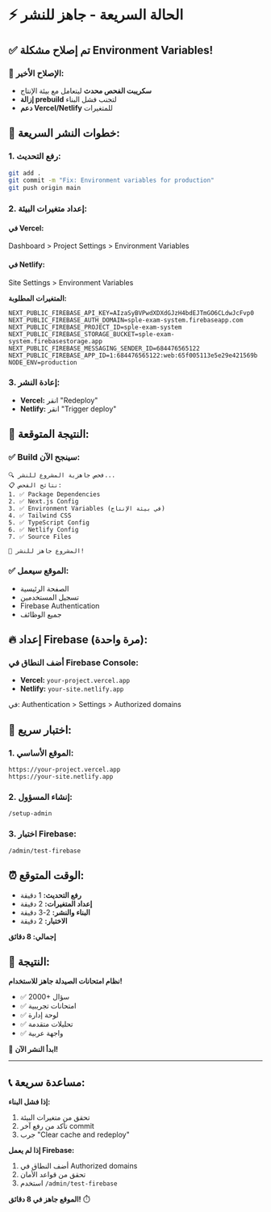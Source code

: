 # ⚡ الحالة السريعة - جاهز للنشر

## ✅ تم إصلاح مشكلة Environment Variables!

### 🔧 الإصلاح الأخير:
- **سكريبت الفحص محدث** ليتعامل مع بيئة الإنتاج
- **إزالة prebuild** لتجنب فشل البناء
- **دعم Vercel/Netlify** للمتغيرات

## 🚀 خطوات النشر السريعة:

### 1. رفع التحديث:
```bash
git add .
git commit -m "Fix: Environment variables for production"
git push origin main
```

### 2. إعداد متغيرات البيئة:

#### في Vercel:
Dashboard > Project Settings > Environment Variables

#### في Netlify:
Site Settings > Environment Variables

**المتغيرات المطلوبة:**
```
NEXT_PUBLIC_FIREBASE_API_KEY=AIzaSyBVPwdXDXdGJzH4bdEJTmGO6CLdwJcFvp0
NEXT_PUBLIC_FIREBASE_AUTH_DOMAIN=sple-exam-system.firebaseapp.com
NEXT_PUBLIC_FIREBASE_PROJECT_ID=sple-exam-system
NEXT_PUBLIC_FIREBASE_STORAGE_BUCKET=sple-exam-system.firebasestorage.app
NEXT_PUBLIC_FIREBASE_MESSAGING_SENDER_ID=684476565122
NEXT_PUBLIC_FIREBASE_APP_ID=1:684476565122:web:65f005113e5e29e421569b
NODE_ENV=production
```

### 3. إعادة النشر:
- **Vercel:** انقر "Redeploy"
- **Netlify:** انقر "Trigger deploy"

## 🎯 النتيجة المتوقعة:

### ✅ Build سينجح الآن:
```
🔍 فحص جاهزية المشروع للنشر...
📋 نتائج الفحص:
1. ✅ Package Dependencies
2. ✅ Next.js Config  
3. ✅ Environment Variables (في بيئة الإنتاج)
4. ✅ Tailwind CSS
5. ✅ TypeScript Config
6. ✅ Netlify Config
7. ✅ Source Files

🎉 المشروع جاهز للنشر!
```

### ✅ الموقع سيعمل:
- الصفحة الرئيسية
- تسجيل المستخدمين
- Firebase Authentication
- جميع الوظائف

## 🔥 إعداد Firebase (مرة واحدة):

### أضف النطاق في Firebase Console:
- **Vercel:** `your-project.vercel.app`
- **Netlify:** `your-site.netlify.app`

في: Authentication > Settings > Authorized domains

## 🧪 اختبار سريع:

### 1. الموقع الأساسي:
```
https://your-project.vercel.app
https://your-site.netlify.app
```

### 2. إنشاء المسؤول:
```
/setup-admin
```

### 3. اختبار Firebase:
```
/admin/test-firebase
```

## ⏰ الوقت المتوقع:

- **رفع التحديث:** 1 دقيقة
- **إعداد المتغيرات:** 2 دقيقة
- **البناء والنشر:** 2-3 دقيقة
- **الاختبار:** 2 دقيقة

**إجمالي: 8 دقائق**

## 🎉 النتيجة:

**نظام امتحانات الصيدلة جاهز للاستخدام!**

- ✅ 2000+ سؤال
- ✅ امتحانات تجريبية
- ✅ لوحة إدارة
- ✅ تحليلات متقدمة
- ✅ واجهة عربية

🚀 **ابدأ النشر الآن!**

---

## 📞 مساعدة سريعة:

**إذا فشل البناء:**
1. تحقق من متغيرات البيئة
2. تأكد من رفع آخر commit
3. جرب "Clear cache and redeploy"

**إذا لم يعمل Firebase:**
1. أضف النطاق في Authorized domains
2. تحقق من قواعد الأمان
3. استخدم `/admin/test-firebase`

**الموقع جاهز في 8 دقائق!** ⏱️
